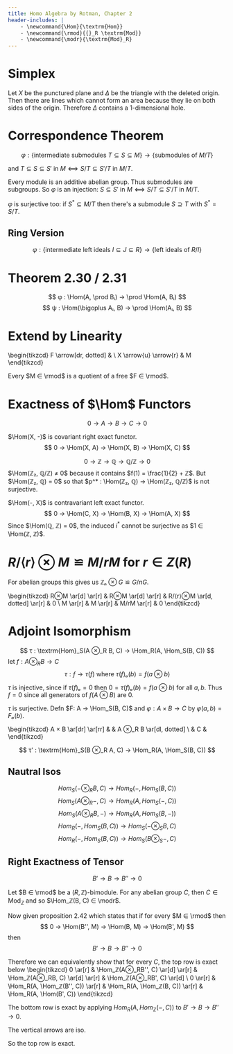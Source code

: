 ```yaml
---
title: Homo Algebra by Rotman, Chapter 2
header-includes: |
    - \newcommand{\Hom}{\textrm{Hom}}
    - \newcommand{\rmod}{{}_R \textrm{Mod}}
    - \newcommand{\modr}{\textrm{Mod}_R}
---
```


# Simplex

Let $X$ be the punctured plane and $Δ$ be the triangle with the deleted origin.
Then there are lines which cannot form an area because they lie on both sides of
the origin. Therefore $Δ$ contains a 1-dimensional hole.

# Correspondence Theorem

$$ φ : \{ \textrm{intermediate submodules } T ⊆ S ⊆ M \} → \{ \textrm{submodules
of } M/T \} $$

and $T ⊆ S ⊆ S'$ in $M ⟺  S/T ⊆ S'/T$ in $M/T$.

Every module is an additive abelian group. Thus submodules are subgroups. So $φ$
is an injection: $S ⊆ S'$ in $M ⟺  S/T ⊆ S'/T$ in $M/T$.

$φ$ is surjective too: if $S^* ⊆ M/T$ then there's a submodule $S ⊇ T$ with $S^*
= S/T$.

## Ring Version

$$ φ : \{ \textrm{intermediate left ideals } I ⊆ J ⊆ R \} → \{ \textrm{left ideals of } R/I \} $$

# Theorem 2.30 / 2.31

$$ φ : \Hom(A, \prod Bᵢ) → \prod \Hom(A, Bᵢ) $$
$$ ψ : \Hom(\bigoplus Aᵢ, B) → \prod \Hom(Aᵢ, B) $$

# Extend by Linearity

\begin{tikzcd}
F \arrow[dr, dotted] & \\
X \arrow{u} \arrow{r} & M
\end{tikzcd}

Every $M ∈ \rmod$ is a quotient of a free $F ∈ \rmod$.

# Exactness of $\Hom$ Functors

$$ 0 → A → B → C → 0 $$

$\Hom(X, -)$ is covariant right exact functor.
$$ 0 → \Hom(X, A) → \Hom(X, B) → \Hom(X, C) $$

$$ 0 → ℤ → ℚ → ℚ/ℤ → 0 $$
$\Hom(ℤ₂, ℚ/ℤ) ≠ 0$ because it contains $f(1) = \frac{1}{2} + ℤ$.
But $\Hom(ℤ₂, ℚ) = 0$ so that $p^* : \Hom(ℤ₂, ℚ) → \Hom(ℤ₂, ℚ/ℤ)$ is not
surjective.

$\Hom(-, X)$ is contravariant left exact functor.
$$ 0 → \Hom(C, X) → \Hom(B, X) → \Hom(A, X) $$
Since $\Hom(ℚ, ℤ) = 0$, the induced $i^*$ cannot be surjective
as $1 ∈ \Hom(ℤ, ℤ)$.

# $R/⟨r⟩ ⊗ M ≌ M/rM$ for $r ∈ Z(R)$

For abelian groups this gives us $ℤₙ⊗G ≌ G/nG$.

\begin{tikzcd}
R⊗M \ar[d] \ar[r] & R⊗M \ar[d] \ar[r] & R/⟨r⟩⊗M \ar[d, dotted] \ar[r] & 0 \\
M \ar[r] & M \ar[r] & M/rM \ar[r] & 0
\end{tikzcd}

# Adjoint Isomorphism

$$ τ : \textrm{Hom}_S(A ⊗_R B, C) → \Hom_R(A, \Hom_S(B, C)) $$
let $f : A ⊗_R B → C$
$$ τ : f → τ(f) \textrm{ where } τ(f)ₐ(b) = f(a⊗b) $$

$τ$ is injective, since if $τ(f)ₐ = 0$ then $0 = τ(f)ₐ(b) = f(a⊗b)$
for all $a, b$. Thus $f = 0$ since all generators of $f(A⊗B)$ are 0.

$τ$ is surjective. Defn $F: A → \Hom_S(B, C)$
and $φ : A × B → C$ by $φ(a, b) = Fₐ(b)$.

\begin{tikzcd}
A × B \ar[dr] \ar[rr] & & A ⊗_R B \ar[dl, dotted] \\
& C &
\end{tikzcd}

$$ τ' : \textrm{Hom}_S(B ⊗_R A, C) → \Hom_R(A, \Hom_S(B, C)) $$

## Nautral Isos

$$ Hom_S(- ⊗_R B, C) → Hom_R(-, Hom_S(B, C)) $$
$$ Hom_S(A ⊗_R -, C) → Hom_R(A, Hom_S(-, C)) $$
$$ Hom_S(A ⊗_R B, -) → Hom_R(A, Hom_S(B, -)) $$
$$ Hom_R(-, Hom_S(B, C)) → Hom_S(- ⊗_S B, C) $$
$$ Hom_R(-, Hom_S(B, C)) → Hom_S(B ⊗_S -, C) $$

## Right Exactness of Tensor

$$ B' → B → B'' → 0 $$

Let $B ∈ \rmod$ be a $(R, ℤ)$-bimodule. For any abelian group $C$, then
$C ∈ \textrm{Mod}_ℤ$ and so
$\Hom_ℤ(B, C) ∈ \modr$.

Now given proposition 2.42 which states that if for every $M ∈ \rmod$ then
$$ 0 → \Hom(B'', M) → \Hom(B, M) → \Hom(B', M) $$
then
$$ B' → B → B'' → 0 $$

Therefore we can equivalently show that for every $C$, the top row is exact
below
\begin{tikzcd}
0 \ar[r] & \Hom_ℤ(A⊗_RB'', C) \ar[d] \ar[r] & \Hom_ℤ(A⊗_RB, C) \ar[d] \ar[r] & \Hom_ℤ(A⊗_RB', C) \ar[d] \\
0 \ar[r] & \Hom_R(A, \Hom_ℤ(B'', C)) \ar[r] & \Hom_R(A, \Hom_ℤ(B, C)) \ar[r] &
\Hom_R(A, \Hom(B', C))
\end{tikzcd}

The bottom row is exact by applying $Hom_R(A, Hom_ℤ(-, C))$ to $B' → B → B'' →
0$.

The vertical arrows are iso.

So the top row is exact.
